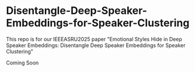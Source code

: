 # Disentangle-Deep-Speaker-Embeddings-for-Speaker-Clustering
This repo is for our IEEEASRU2025 paper "Emotional Styles Hide in Deep Speaker Embeddings: Disentangle Deep Speaker Embeddings for Speaker Clustering"

Coming Soon
